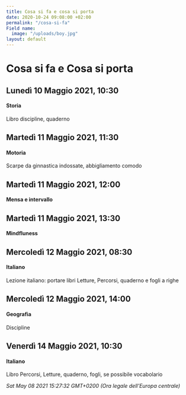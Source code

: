 ```yaml
---
title: Cosa si fa e cosa si porta
date: 2020-10-24 09:08:00 +02:00
permalink: "/cosa-si-fa"
Field name:
  image: "/uploads/boy.jpg"
layout: default
---
```


# Cosa si fa e Cosa si porta
## Lunedì 10 Maggio 2021, 10:30
#### Storia
Libro discipline, quaderno  
## Martedì 11 Maggio 2021, 11:30
#### Motoria
Scarpe da ginnastica indossate, abbigliamento comodo  
## Martedì 11 Maggio 2021, 12:00
#### Mensa e intervallo
  
## Martedì 11 Maggio 2021, 13:30
#### Mindfluness
  
## Mercoledì 12 Maggio 2021, 08:30
#### Italiano
<span>Lezione italiano: portare libri Letture, Percorsi, quaderno e fogli a righe</span>  
## Mercoledì 12 Maggio 2021, 14:00
#### Geografia
Discipline  
## Venerdì 14 Maggio 2021, 10:30
#### Italiano
Libro Percorsi, Letture, quaderno, fogli, se possibile vocabolario  

_Sat May 08 2021 15:27:32 GMT+0200 (Ora legale dell’Europa centrale)_